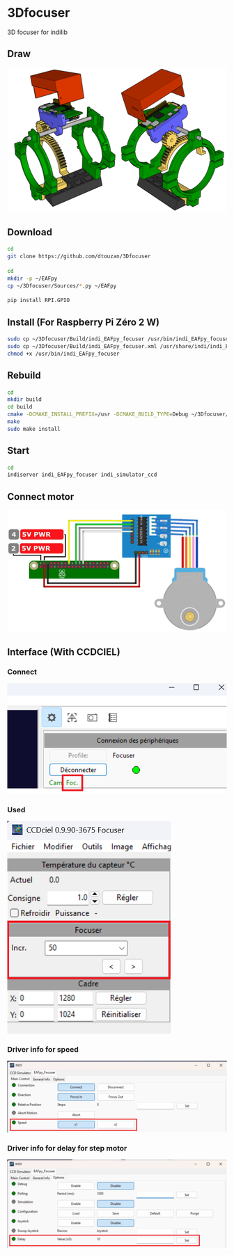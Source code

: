 # 3Dfocuser
3D focuser for indilib

## Draw
<img src="draw.png">

## Download
```sh
cd
git clone https://github.com/dtouzan/3Dfocuser

cd
mkdir -p ~/EAFpy
cp ~/3Dfocuser/Sources/*.py ~/EAFpy

pip install RPI.GPIO
```

## Install (For Raspberry Pi Zéro 2 W)
```sh
sudo cp ~/3Dfocuser/Build/indi_EAFpy_focuser /usr/bin/indi_EAFpy_focuser
sudo cp ~/3Dfocuser/Build/indi_EAFpy_focuser.xml /usr/share/indi/indi_EAFpy_focuser.xml
chmod +x /usr/bin/indi_EAFpy_focuser
```

## Rebuild 

```sh
cd
mkdir build
cd build
cmake -DCMAKE_INSTALL_PREFIX=/usr -DCMAKE_BUILD_TYPE=Debug ~/3Dfocuser/Sources
make
sudo make install
```

## Start 
```sh
cd
indiserver indi_EAFpy_focuser indi_simulator_ccd
```

## Connect motor
<img src="connect_motor.png">

## Interface (With CCDCIEL)
### Connect
<img src="connect.png">

### Used
<img src="ticks.png">

### Driver info for speed
<img src="speed.png">

### Driver info for delay for step motor
<img src="delay.png">